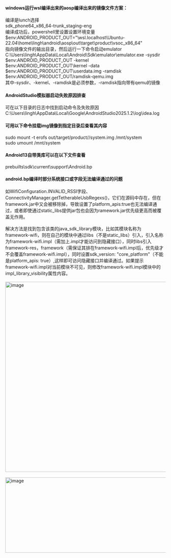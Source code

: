#### windows运行wsl编译出来的aosp编译出来的镜像文件方案：
编译是lunch选择<br>
sdk_phone64_x86_64-trunk_staging-eng<br>
编译成功后，powershell里设置设置环境变量<br>
$env:ANDROID_PRODUCT_OUT="\\wsl.localhost\Ubuntu-22.04\home\lingh\android\aosp\out\target\product\vsoc_x86_64"<br>
指向镜像文件的输出目录，然后运行一下命令启动emulator<br>
C:\Users\lingh\AppData\Local\Android\Sdk\emulator\emulator.exe -sysdir $env:ANDROID_PRODUCT_OUT -kernel $env:ANDROID_PRODUCT_OUT\kernel -data $env:ANDROID_PRODUCT_OUT\userdata.img -ramdisk $env:ANDROID_PRODUCT_OUT/ramdisk-qemu.img<br>
其中-sysdir、-kernel、-ramdisk是必须参数，-ramdisk指向带有qemu的镜像<br>


#### AndroidStudio模拟器启动失败原因排查<br>
可在以下目录的日志中找到启动命令及失败原因<br>
C:\Users\lingh\AppData\Local\Google\AndroidStudio2025.1.2\log\idea.log<br>

#### 可用以下命令挂载img镜像到指定目录后查看其内容
sudo mount -t erofs out/target/product/<device>/system.img /mnt/system<br>
sudo umount /mnt/system<br>

#### Android13自带类库可以在以下文件查看
prebuilts\sdk\current\support\Android.bp

#### android.bp编译时部分系统接口或字段无法编译通过的问题
如WifiConfiguration.INVALID_RSSI字段、ConnectivityManager.getTetherableUsbRegexs()，它们在源码中存在，但在framework.jar中又会被移除掉，导致设置了platform_apis:true也无法编译通过，或者即使通过static_libs提供jar包也会因为ramework.jar优先级更高而被覆盖无作用。<br><br>
解决方法是找到包含该类的java_sdk_library模块，比如其模块名称为framework-wifi，则在自己的模块中通过libs（不是static_libs）引入，引入名称为framework-wifi.impl（需加上.impl才能访问到隐藏接口），同时libs引入framework-res，framework（需保证其排在framework-wifi.impl后，优先级才不会覆盖framework-wifi.impl），同时设置sdk_version: "core_platform"（不能是platform_apis: true）,这样即可访问隐藏接口并编译通过。如果提示framework-wifi.impl对当前模块不可见，则修改framework-wifi.impl模块中的impl_library_visibility属性内容。<br><br>
<img width="821" height="596" alt="image" src="https://github.com/user-attachments/assets/a4012050-e93a-43de-93c4-9df418318b75" /><br><br>
<img width="662" height="236" alt="image" src="https://github.com/user-attachments/assets/ca4b5283-ba59-4b2a-a729-61f11e1ecc81" />


